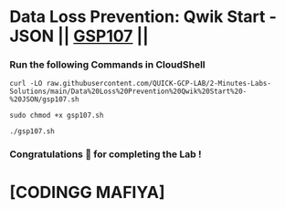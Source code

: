 # Data Loss Prevention: Qwik Start - JSON || [GSP107](https://www.cloudskillsboost.google/focuses/600?parent=catalog) ||

### Run the following Commands in CloudShell

```
curl -LO raw.githubusercontent.com/QUICK-GCP-LAB/2-Minutes-Labs-Solutions/main/Data%20Loss%20Prevention%20Qwik%20Start%20-%20JSON/gsp107.sh

sudo chmod +x gsp107.sh

./gsp107.sh
```

### Congratulations 🎉 for completing the Lab !

# [CODINGG MAFIYA]
